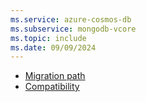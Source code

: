 ```yaml
---
ms.service: azure-cosmos-db
ms.subservice: mongodb-vcore
ms.topic: include
ms.date: 09/09/2024
---
```


- [Migration path](../../migration-options.md)
- [Compatibility](../../compatibility.md)
